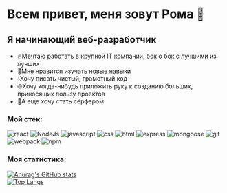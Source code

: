 # Всем привет, меня зовут Рома 👋

## Я начинающий веб-разработчик

- 🔥Мечтаю работать в крупной IT компании, бок о бок с лучшими из лучших
- 🌱Мне нравится изучать новые навыки
- 💧Хочу писать чистый, грамотный код
- 🌐Хочу когда-нибудь приложить руку к созданию больших, приносящих пользу проектов
- 🌊А еще хочу стать сёрфером

### Мой стек:

![react](https://img.shields.io/badge/-ReactJS-090909?style=flat&logo=react)
![NodeJs](https://img.shields.io/badge/-Node.js-090909?style=flat&logo=node.js)
![javascript](https://img.shields.io/badge/-JavaScript-090909?style=flat&logo=javascript)
![css](https://img.shields.io/badge/-CSS3-090909?style=flat&logo=css3)
![html](https://img.shields.io/badge/-HTML5-090909?style=flat&logo=html5)
![express](https://img.shields.io/badge/-express-090909?style=flat&logo=express)
![mongoose](https://img.shields.io/badge/-mongoose-090909?style=flat&logo=mongodb)
![git](https://img.shields.io/badge/-git-090909?style=flat&logo=git)
![webpack](https://img.shields.io/badge/-Webpuck-090909?style=flat&logo=webpack)
![npm](https://img.shields.io/badge/-npm-090909?style=flat&logo=npm)

### Моя статистика:

[![Anurag's GitHub stats](https://github-readme-stats.vercel.app/api?username=beellcranel&show_icons=true)](https://github.com/anuraghazra/github-readme-stats)
<br />
[![Top Langs](https://github-readme-stats.vercel.app/api/top-langs/?username=beellcranel&layout=compact)](https://github.com/anuraghazra/github-readme-stats)
